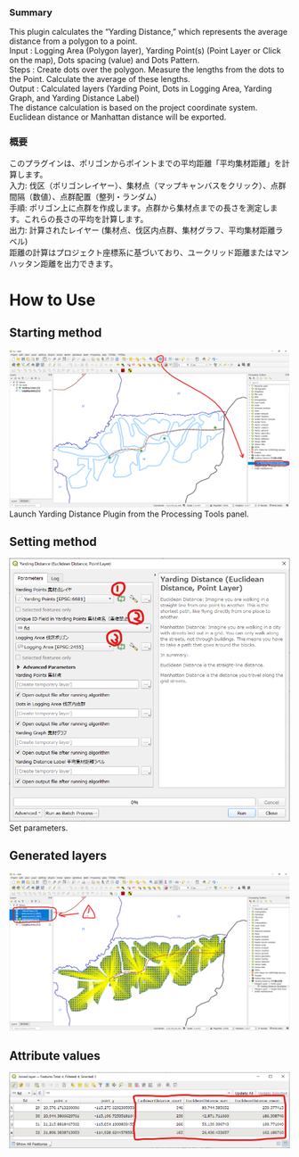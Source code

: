 ### Summary
This plugin calculates the “Yarding Distance,” which represents the average distance from a polygon to a point.<br>
Input : Logging Area (Polygon layer), Yarding Point(s) (Point Layer or Click on the map), Dots spacing (value) and Dots Pattern.<br>
Steps : Create dots over the polygon. Measure the lengths from the dots to the Point. Calculate the average of these lengths.<br>
Output : Calculated layers (Yarding Point, Dots in Logging Area, Yarding Graph, and Yarding Distance Label)<br>
The distance calculation is based on the project coordinate system. Euclidean distance or Manhattan distance will be exported.<br>

### 概要
このプラグインは、ポリゴンからポイントまでの平均距離「平均集材距離」を計算します。<br>
入力: 伐区（ポリゴンレイヤー）、集材点（マップキャンバスをクリック）、点群間隔（数値）、点群配置（整列・ランダム）<br>
手順: ポリゴン上に点群を作成します。点群から集材点までの長さを測定します。これらの長さの平均を計算します。<br>
出力: 計算されたレイヤー (集材点、伐区内点群、集材グラフ、平均集材距離ラベル)<br>
距離の計算はプロジェクト座標系に基づいており、ユークリッド距離またはマンハッタン距離を出力できます。<br>

# How to Use
## Starting method
![001](./001.png)<br>
Launch Yarding Distance Plugin from the Processing Tools panel.<br>
## Setting method
![002](./002.png)<br>
Set parameters.<br>
## Generated layers
![003](./003.png)<br>
## Attribute values
![004](./004.png)<br>
